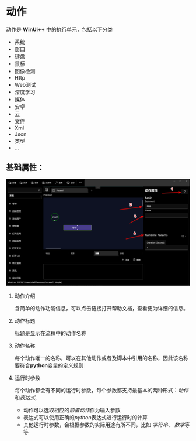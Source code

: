 # 动作

动作是 **WinUi++** 中的执行单元，包括以下分类

* 系统
* 窗口
* 键盘
* 鼠标
* 图像检测
* Http
* Web测试
* 深度学习
* 媒体
* 安卓
* 云
* 文件
* Xml
* Json
* 类型
* ...


## 基础属性：
![basic](./images/01.png)

1. 动作介绍
   
   含简单的动作功能信息，可以点击链接打开帮助文档，查看更为详细的信息。
   
2. 动作标题
   
   标题是显示在流程中的动作名称
   
3. 动作名称
   
   每个动作唯一的名称，可以在其他动作或者及脚本中引用的名称，因此该名称要符合**python**变量的定义规则

4. 运行时参数
   
   每个动作都会有不同的运行时参数，每个参数都支持最基本的两种形式：*动作*和*表达式*, 
   * 动作可以选取相应的*前置动作*作为输入参数
   * 表达式可以使用正确的*python*表达式进行运行时的计算
   * 其他运行时参数，会根据参数的实际用途有所不同，比如 *字符串*、 *数字*等等  


